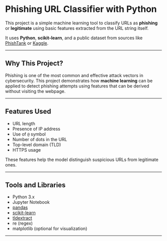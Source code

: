 # Phishing URL Classifier with Python

This project is a simple machine learning tool to classify URLs as **phishing** or **legitimate** using basic features extracted from the URL string itself.

It uses **Python**, **scikit-learn**, and a public dataset from sources like [PhishTank](https://www.phishtank.com/) or [Kaggle]([https://www.kaggle.com/datasets/sid321axn/phishing-site-url](https://www.kaggle.com/datasets/taruntiwarihp/phishing-site-urls)).

---

## Why This Project?

Phishing is one of the most common and effective attack vectors in cybersecurity. This project demonstrates how **machine learning** can be applied to detect phishing attempts using features that can be derived without visiting the webpage.

---

## Features Used

- URL length
- Presence of IP address
- Use of `@` symbol
- Number of dots in the URL
- Top-level domain (TLD)
- HTTPS usage

These features help the model distinguish suspicious URLs from legitimate ones.

---

## Tools and Libraries

- Python 3.x
- Jupyter Notebook
- [pandas](https://pandas.pydata.org/)
- [scikit-learn](https://scikit-learn.org/)
- [tldextract](https://github.com/john-kurkowski/tldextract)
- re (regex)
- matplotlib (optional for visualization)

---

